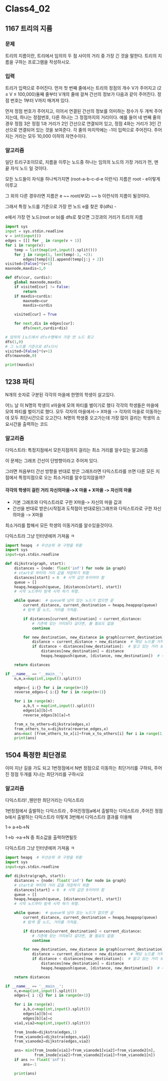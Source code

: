 # Class4_02



## 1167 트리의 지름

### 문제

트리의 지름이란, 트리에서 임의의 두 점 사이의 거리 중 가장 긴 것을 말한다. 트리의 지름을 구하는 프로그램을 작성하시오.

### 입력

트리가 입력으로 주어진다. 먼저 첫 번째 줄에서는 트리의 정점의 개수 V가 주어지고 (2 ≤ V ≤ 100,000)둘째 줄부터 V개의 줄에 걸쳐 간선의 정보가 다음과 같이 주어진다. 정점 번호는 1부터 V까지 매겨져 있다.

먼저 정점 번호가 주어지고, 이어서 연결된 간선의 정보를 의미하는 정수가 두 개씩 주어지는데, 하나는 정점번호, 다른 하나는 그 정점까지의 거리이다. 예를 들어 네 번째 줄의 경우 정점 3은 정점 1과 거리가 2인 간선으로 연결되어 있고, 정점 4와는 거리가 3인 간선으로 연결되어 있는 것을 보여준다. 각 줄의 마지막에는 -1이 입력으로 주어진다. 주어지는 거리는 모두 10,000 이하의 자연수이다.

### 알고리즘

일단 트리구조이므로, 지름을 이루는 노드중 하나는 임의의 노드의 가장 거리가 먼,  맨 끝 자식 노드 일 것이다. 



모든 노드들이 자식을 하나씩가지면 (root-a-b-c-d-e 이런식) 지름은 root - e이렇게 이루고 

그 외의 다른 경우라면  지름은 e ~~ root(부모) ~~ b  이런식의 지름이 될것이다.



그래서 특정 노드를 기준으로 가장 먼 노드 e를 찾은 후(dfs) -

e에서 가장 먼 노드(root or b)를 dfs로 찾으면 그것과의 거리가 트리의 지름 



```python
import sys
input = sys.stdin.readline
v = int(input())
edges = [[] for _ in range(v + 1)]
for i in range(v):
    temp = list(map(int,input().split()))
    for j in range(1, len(temp)-1, +2):
        edges[temp[0]].append(temp[j:j + 2])
visited=[False]*(v+1)
maxnode,maxdis=1,0

def dfs(cur, curdis):
    global maxnode,maxdis
    if visited[cur] != False:
        return
    if maxdis<curdis:
        maxnode=cur
        maxdis=curdis

    visited[cur] = True

    for next,dis in edges[cur]:
        dfs(next,curdis+dis)

# 임의의 1노드에서 dfs수행해서 가장 먼 노드 찾고
dfs(1,0)
# 그 노드를 기준으로 dfs다시
visited=[False]*(v+1)
dfs(maxnode,0)

print(maxdis)

```

 

## 1238 파티

N개의 숫자로 구분된 각각의 마을에 한명의 학생이 살고있다. 

어느 날 이 N명의 학생이 x마을에 모여 파티를 벌이기로 했다 각각의 학생들은 마을에 모여 파티를 벌이기로 했다.  모두 각자의 마을에서-> X마을 -> 각자의 마을로 이동하는데 모두 최단시간으로 오고간다. N명의 학생중 오고가는데 가장 많이 걸리는 학생의 소요시간을 출력하는 코드



### 알고리즘

다익스트라: 특정지점에서 모든지점까지 걸리는 최소 거리를 알수있는 알고리즘

이 문제는 그래프 간선이 단방향이라고 주어져 있다. 

그러면 처음부터 간선 방향을 반대로 받은 그래프라면 다익스트라를 쓰면  다른 모든 지점에서 특정지점으로 오는 최소거리를 알수있지않을까? 



#### 각각의 학생이 걸린 거리 자신의마을->X 마을  + X마을 -> 자신의 마을  

- 기본 그래프와 다익스트라로 구한 X마을-> 자신의 마을 값과 
- 간선을 반대로 받은(시작점과 도착점이 반대로된)그래프와 다익스트라로 구한 자신의마을 -> X마을 

최소거리를 합해서 모든 학생의 이동거리를 알수있을것이다.



다익스트라 그냥 인터넷에꺼 가져옴 ㅋ

```python
import heapq  # 우선순위 큐 구현을 위함
import sys
input=sys.stdin.readline

def dijkstra(graph, start):
    distances = {node: float('inf') for node in graph}
    # start로 부터의 거리 값을 저장하기 위함
    distances[start] = 0  # 시작 값은 0이어야 함
    queue = []
    heapq.heappush(queue, [distances[start], start])
    # 시작 노드부터 탐색 시작 하기 위함.

    while queue:  # queue에 남아 있는 노드가 없으면 끝
        current_distance, current_destination = heapq.heappop(queue)
        # 탐색 할 노드, 거리를 가져옴.

        if distances[current_destination] < current_distance:
            # 기존에 있는 거리보다 길다면, 볼 필요도 없음
            continue

        for new_destination, new_distance in graph[current_destination].items():
            distance = current_distance + new_distance  # 해당 노드를 거쳐 갈 때 거리
            if distance < distances[new_destination]:  # 알고 있는 거리 보다 작으면 갱신
                distances[new_destination] = distance
                heapq.heappush(queue, [distance, new_destination])  # 다음 인접 거리를 계산 하기 위해 큐에 삽입

    return distances

if __name__ == '__main__':
    n,m,x=map(int,input().split())

    edges={ i:{} for i in range(n+1)}
    reverse_edges={ i:{} for i in range(n+1)}

    for i in range(m):
        a,b,t = map(int,input().split())
        edges[a][b]=t
        reverse_edges[b][a]=t

    from_x_to_others=dijkstra(edges,x)
    from_others_to_x=dijkstra(reverse_edges,x)
    ans=max( [from_others_to_x[i]+from_x_to_others[i] for i in range(1,n+1)])
    print(ans)

```



## 1504  특정한 최단경로

이미 지난 길을 가도 되고 1번정점에서 N번 정점으로 이동하는 최단거리를 구하되, 주어진 정점 두개를 지나는 최단거리를 구하시오



### 알고리즘

다익스트라!  ,웬만한 최단거리는 다익스트라 

 1번정점에서 출발하는 다익스트라 ,  주어진정점a에서 출발하는 다익스트라 ,주어진 정점b에서 출발하는 다익스트라  이렇게 3번해서  다익스트라 결과를 이용해 

1-> a->b->N

1->b ->a->N 중 최소값을  출력하면될듯



다익스트라 그냥 인터넷에꺼 가져옴 ㅋ

```python
import heapq  # 우선순위 큐 구현을 위함
import sys
input=sys.stdin.readline

def dijkstra(graph, start):
    distances = {node: float('inf') for node in graph}  
    # start로 부터의 거리 값을 저장하기 위함
    distances[start] = 0  # 시작 값은 0이어야 함
    queue = []
    heapq.heappush(queue, [distances[start], start]) 
    # 시작 노드부터 탐색 시작 하기 위함.

    while queue:  # queue에 남아 있는 노드가 없으면 끝
        current_distance, current_destination = heapq.heappop(queue)  
        # 탐색 할 노드, 거리를 가져옴.

        if distances[current_destination] < current_distance:  
            # 기존에 있는 거리보다 길다면, 볼 필요도 없음
            continue

        for new_destination, new_distance in graph[current_destination].items():
            distance = current_distance + new_distance  # 해당 노드를 거쳐 갈 때 거리
            if distance < distances[new_destination]:  # 알고 있는 거리 보다 작으면 갱신
                distances[new_destination] = distance
                heapq.heappush(queue, [distance, new_destination])  # 다음 인접 거리를 계산 하기 위해 큐에 삽입

    return distances

if __name__ == '__main__':
    n,e=map(int,input().split())
    edges={ i :{} for i in range(n+1)}

    for i in range(e):
        a,b,c=map(int,input().split())
        edges[a][b]=c
        edges[b][a]=c
    via1,via2=map(int,input().split())

    from_1node=dijkstra(edges,1)
    from_vianode1=dijkstra(edges,via1)
    from_vianode2=dijkstra(edges,via2)

    ans= min(from_1node[via1]+from_vianode1[via2]+from_vianode2[n],
             from_1node[via2]+from_vianode2[via1]+from_vianode1[n])
    if ans >= float('inf'):
        ans=-1

    print(ans)



```

